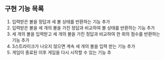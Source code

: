 ## 구현 기능 목록
1. 입력받은 볼을 정답과 세 볼 상태를 반환하는 기능 추가
2. 입력받은 볼을 세 개의 볼을 가진 정답과 비교하여 볼 상태를 반환하는 기능 추가
3. 세 개의 볼을 입력받고 세 개의 볼을 가진 정답과 비교하여 한 회의 점수를 반환하는 기능 추가
4. 3스트라이크가 나오지 않으면 계속 세 개의 볼을 입력 받는 기능 추가
5. 게임이 종료된 이후 게임을 다시 시작할 수 있는 기능 추